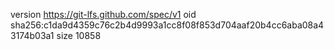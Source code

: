 version https://git-lfs.github.com/spec/v1
oid sha256:c1da9d4359c76c2b4d9993a1cc8f08f853d704aaf20b4cc6aba08a43174b03a1
size 10858
